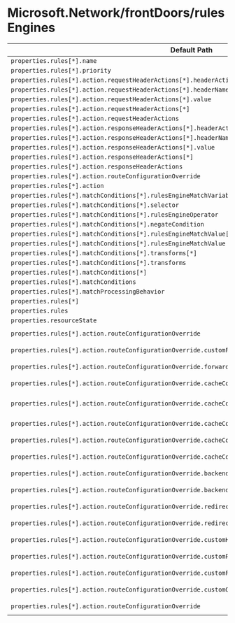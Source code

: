 # Microsoft.Network/frontDoors/rulesEngines

| Default Path | Alias |
|---|---|
| `properties.rules[*].name` | `Microsoft.Network/frontDoors/rulesEngines/rules[*].name` |
| `properties.rules[*].priority` | `Microsoft.Network/frontDoors/rulesEngines/rules[*].priority` |
| `properties.rules[*].action.requestHeaderActions[*].headerActionType` | `Microsoft.Network/frontDoors/rulesEngines/rules[*].action.requestHeaderActions[*].headerActionType` |
| `properties.rules[*].action.requestHeaderActions[*].headerName` | `Microsoft.Network/frontDoors/rulesEngines/rules[*].action.requestHeaderActions[*].headerName` |
| `properties.rules[*].action.requestHeaderActions[*].value` | `Microsoft.Network/frontDoors/rulesEngines/rules[*].action.requestHeaderActions[*].value` |
| `properties.rules[*].action.requestHeaderActions[*]` | `Microsoft.Network/frontDoors/rulesEngines/rules[*].action.requestHeaderActions[*]` |
| `properties.rules[*].action.requestHeaderActions` | `Microsoft.Network/frontDoors/rulesEngines/rules[*].action.requestHeaderActions` |
| `properties.rules[*].action.responseHeaderActions[*].headerActionType` | `Microsoft.Network/frontDoors/rulesEngines/rules[*].action.responseHeaderActions[*].headerActionType` |
| `properties.rules[*].action.responseHeaderActions[*].headerName` | `Microsoft.Network/frontDoors/rulesEngines/rules[*].action.responseHeaderActions[*].headerName` |
| `properties.rules[*].action.responseHeaderActions[*].value` | `Microsoft.Network/frontDoors/rulesEngines/rules[*].action.responseHeaderActions[*].value` |
| `properties.rules[*].action.responseHeaderActions[*]` | `Microsoft.Network/frontDoors/rulesEngines/rules[*].action.responseHeaderActions[*]` |
| `properties.rules[*].action.responseHeaderActions` | `Microsoft.Network/frontDoors/rulesEngines/rules[*].action.responseHeaderActions` |
| `properties.rules[*].action.routeConfigurationOverride` | `Microsoft.Network/frontDoors/rulesEngines/rules[*].action.routeConfigurationOverride` |
| `properties.rules[*].action` | `Microsoft.Network/frontDoors/rulesEngines/rules[*].action` |
| `properties.rules[*].matchConditions[*].rulesEngineMatchVariable` | `Microsoft.Network/frontDoors/rulesEngines/rules[*].matchConditions[*].rulesEngineMatchVariable` |
| `properties.rules[*].matchConditions[*].selector` | `Microsoft.Network/frontDoors/rulesEngines/rules[*].matchConditions[*].selector` |
| `properties.rules[*].matchConditions[*].rulesEngineOperator` | `Microsoft.Network/frontDoors/rulesEngines/rules[*].matchConditions[*].rulesEngineOperator` |
| `properties.rules[*].matchConditions[*].negateCondition` | `Microsoft.Network/frontDoors/rulesEngines/rules[*].matchConditions[*].negateCondition` |
| `properties.rules[*].matchConditions[*].rulesEngineMatchValue[*]` | `Microsoft.Network/frontDoors/rulesEngines/rules[*].matchConditions[*].rulesEngineMatchValue[*]` |
| `properties.rules[*].matchConditions[*].rulesEngineMatchValue` | `Microsoft.Network/frontDoors/rulesEngines/rules[*].matchConditions[*].rulesEngineMatchValue` |
| `properties.rules[*].matchConditions[*].transforms[*]` | `Microsoft.Network/frontDoors/rulesEngines/rules[*].matchConditions[*].transforms[*]` |
| `properties.rules[*].matchConditions[*].transforms` | `Microsoft.Network/frontDoors/rulesEngines/rules[*].matchConditions[*].transforms` |
| `properties.rules[*].matchConditions[*]` | `Microsoft.Network/frontDoors/rulesEngines/rules[*].matchConditions[*]` |
| `properties.rules[*].matchConditions` | `Microsoft.Network/frontDoors/rulesEngines/rules[*].matchConditions` |
| `properties.rules[*].matchProcessingBehavior` | `Microsoft.Network/frontDoors/rulesEngines/rules[*].matchProcessingBehavior` |
| `properties.rules[*]` | `Microsoft.Network/frontDoors/rulesEngines/rules[*]` |
| `properties.rules` | `Microsoft.Network/frontDoors/rulesEngines/rules` |
| `properties.resourceState` | `Microsoft.Network/frontDoors/rulesEngines/resourceState` |
| `properties.rules[*].action.routeConfigurationOverride` | `Microsoft.Network/frontDoors/rulesEngines/rules[*].action.routeConfigurationOverride.#Microsoft-Azure-FrontDoor-Models-FrontdoorForwardingConfiguration` |
| `properties.rules[*].action.routeConfigurationOverride.customForwardingPath` | `Microsoft.Network/frontDoors/rulesEngines/rules[*].action.routeConfigurationOverride.#Microsoft-Azure-FrontDoor-Models-FrontdoorForwardingConfiguration.customForwardingPath` |
| `properties.rules[*].action.routeConfigurationOverride.forwardingProtocol` | `Microsoft.Network/frontDoors/rulesEngines/rules[*].action.routeConfigurationOverride.#Microsoft-Azure-FrontDoor-Models-FrontdoorForwardingConfiguration.forwardingProtocol` |
| `properties.rules[*].action.routeConfigurationOverride.cacheConfiguration` | `Microsoft.Network/frontDoors/rulesEngines/rules[*].action.routeConfigurationOverride.#Microsoft-Azure-FrontDoor-Models-FrontdoorForwardingConfiguration.cacheConfiguration` |
| `properties.rules[*].action.routeConfigurationOverride.cacheConfiguration.queryParameterStripDirective` | `Microsoft.Network/frontDoors/rulesEngines/rules[*].action.routeConfigurationOverride.#Microsoft-Azure-FrontDoor-Models-FrontdoorForwardingConfiguration.cacheConfiguration.queryParameterStripDirective` |
| `properties.rules[*].action.routeConfigurationOverride.cacheConfiguration.queryParameters` | `Microsoft.Network/frontDoors/rulesEngines/rules[*].action.routeConfigurationOverride.#Microsoft-Azure-FrontDoor-Models-FrontdoorForwardingConfiguration.cacheConfiguration.queryParameters` |
| `properties.rules[*].action.routeConfigurationOverride.cacheConfiguration.dynamicCompression` | `Microsoft.Network/frontDoors/rulesEngines/rules[*].action.routeConfigurationOverride.#Microsoft-Azure-FrontDoor-Models-FrontdoorForwardingConfiguration.cacheConfiguration.dynamicCompression` |
| `properties.rules[*].action.routeConfigurationOverride.cacheConfiguration.cacheDuration` | `Microsoft.Network/frontDoors/rulesEngines/rules[*].action.routeConfigurationOverride.#Microsoft-Azure-FrontDoor-Models-FrontdoorForwardingConfiguration.cacheConfiguration.cacheDuration` |
| `properties.rules[*].action.routeConfigurationOverride.backendPool` | `Microsoft.Network/frontDoors/rulesEngines/rules[*].action.routeConfigurationOverride.#Microsoft-Azure-FrontDoor-Models-FrontdoorForwardingConfiguration.backendPool` |
| `properties.rules[*].action.routeConfigurationOverride.backendPool.id` | `Microsoft.Network/frontDoors/rulesEngines/rules[*].action.routeConfigurationOverride.#Microsoft-Azure-FrontDoor-Models-FrontdoorForwardingConfiguration.backendPool.id` |
| `properties.rules[*].action.routeConfigurationOverride.redirectType` | `Microsoft.Network/frontDoors/rulesEngines/rules[*].action.routeConfigurationOverride.#Microsoft-Azure-FrontDoor-Models-FrontdoorRedirectConfiguration.redirectType` |
| `properties.rules[*].action.routeConfigurationOverride.redirectProtocol` | `Microsoft.Network/frontDoors/rulesEngines/rules[*].action.routeConfigurationOverride.#Microsoft-Azure-FrontDoor-Models-FrontdoorRedirectConfiguration.redirectProtocol` |
| `properties.rules[*].action.routeConfigurationOverride.customHost` | `Microsoft.Network/frontDoors/rulesEngines/rules[*].action.routeConfigurationOverride.#Microsoft-Azure-FrontDoor-Models-FrontdoorRedirectConfiguration.customHost` |
| `properties.rules[*].action.routeConfigurationOverride.customPath` | `Microsoft.Network/frontDoors/rulesEngines/rules[*].action.routeConfigurationOverride.#Microsoft-Azure-FrontDoor-Models-FrontdoorRedirectConfiguration.customPath` |
| `properties.rules[*].action.routeConfigurationOverride.customFragment` | `Microsoft.Network/frontDoors/rulesEngines/rules[*].action.routeConfigurationOverride.#Microsoft-Azure-FrontDoor-Models-FrontdoorRedirectConfiguration.customFragment` |
| `properties.rules[*].action.routeConfigurationOverride.customQueryString` | `Microsoft.Network/frontDoors/rulesEngines/rules[*].action.routeConfigurationOverride.#Microsoft-Azure-FrontDoor-Models-FrontdoorRedirectConfiguration.customQueryString` |
| `properties.rules[*].action.routeConfigurationOverride` | `Microsoft.Network/frontDoors/rulesEngines/rules[*].action.routeConfigurationOverride.#Microsoft-Azure-FrontDoor-Models-FrontdoorRedirectConfiguration` |

